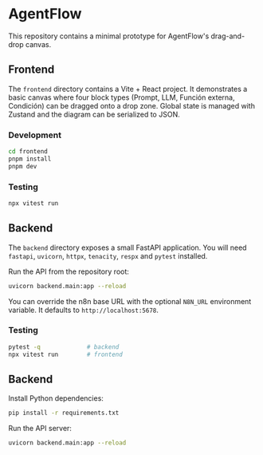 # AgentFlow

This repository contains a minimal prototype for AgentFlow's drag-and-drop canvas.

## Frontend

The `frontend` directory contains a Vite + React project. It demonstrates a basic canvas where four block types (Prompt, LLM, Función externa, Condición) can be dragged onto a drop zone. Global state is managed with Zustand and the diagram can be serialized to JSON.

### Development

```bash
cd frontend
pnpm install
pnpm dev
```

### Testing

```bash
npx vitest run
```

## Backend

The `backend` directory exposes a small FastAPI application. You will need
`fastapi`, `uvicorn`, `httpx`, `tenacity`, `respx` and `pytest` installed.

Run the API from the repository root:

```bash
uvicorn backend.main:app --reload
```

You can override the n8n base URL with the optional `N8N_URL` environment
variable. It defaults to `http://localhost:5678`.

### Testing

```bash
pytest -q             # backend
npx vitest run        # frontend
```

## Backend

Install Python dependencies:

```bash
pip install -r requirements.txt
```

Run the API server:

```bash
uvicorn backend.main:app --reload
```
